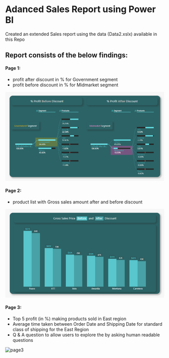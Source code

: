 # Adanced Sales Report using Power BI

Created an extended Sales report using the data (Data2.xslx) available in this Repo

## Report consists of the below findings:

#### Page 1:
- profit after discount in % for Government segment
- profit before discount in % for Midmarket segment


![page1](Photos/A3-1.png)

#### Page 2:
- product list with Gross sales amount after and before discount


![page2](Photos/A3-2.png)

#### Page 3:
- Top 5 profit (in %) making products sold in East region
- Average time taken between Order Date and Shipping Date for standard class of shipping for the East Region
- Q & A question to allow users to explore the by asking human readable questions


![page3](Photos/A2-3.png)
